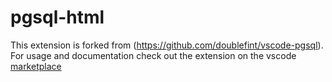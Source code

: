 # pgsql-html

This extension is forked from (https://github.com/doublefint/vscode-pgsql). For usage and documentation check out the extension on the vscode [marketplace](https://marketplace.visualstudio.com/items?itemName=doublefint.pgsql)
